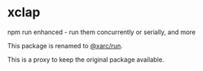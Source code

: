 # xclap

npm run enhanced - run them concurrently or serially, and more

This package is renamed to [@xarc/run](https://www.npmjs.com/package/@xarc/run).

This is a proxy to keep the original package available.
